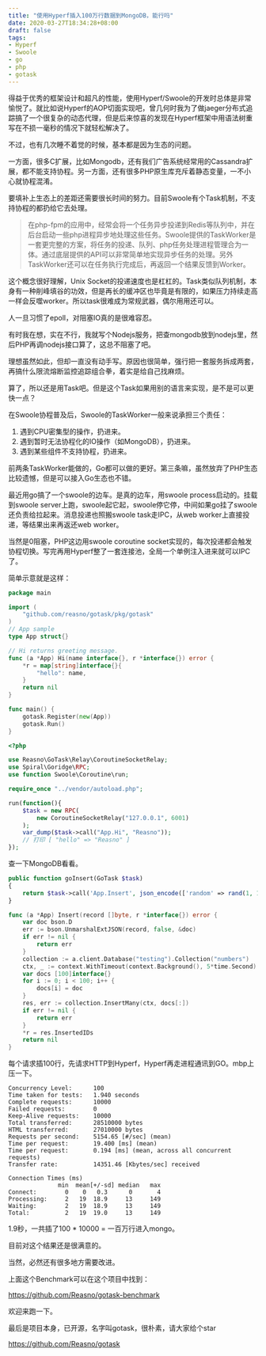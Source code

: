 ```yaml
---
title: "使用Hyperf插入100万行数据到MongoDB，能行吗"
date: 2020-03-27T18:34:28+08:00
draft: false
tags:
- Hyperf
- Swoole
- go
- php
- gotask
---
```


得益于优秀的框架设计和超凡的性能，使用Hyperf/Swoole的开发时总体是非常愉悦了。就比如说Hyperf的AOP切面实现吧，曾几何时我为了做jaeger分布式追踪搞了一个很复杂的动态代理，但是后来惊喜的发现在Hyperf框架中用语法树重写在不损一毫秒的情况下就轻松解决了。

不过，也有几次睡不着觉的时候，基本都是因为生态的问题。

一方面，很多C扩展，比如Mongodb，还有我们广告系统经常用的Cassandra扩展，都不能支持协程。另一方面，还有很多PHP原生库充斥着静态变量，一不小心就协程混淆。

要填补上生态上的差距还需要很长时间的努力。目前Swoole有个Task机制，不支持协程的都扔给它去处理。

> 在php-fpm的应用中，经常会将一个任务异步投递到Redis等队列中，并在后台启动一些php进程异步地处理这些任务。Swoole提供的TaskWorker是一套更完整的方案，将任务的投递、队列、php任务处理进程管理合为一体。通过底层提供的API可以非常简单地实现异步任务的处理。另外TaskWorker还可以在任务执行完成后，再返回一个结果反馈到Worker。

这个概念很好理解，Unix Socket的投递速度也是杠杠的。Task类似队列机制，本身有一种削峰填谷的功效，但是再长的缓冲区也毕竟是有限的，如果压力持续走高一样会反噬worker。所以task很难成为常规武器，偶尔用用还可以。

人一旦习惯了epoll，对阻塞IO真的是很难容忍。

有时我在想，实在不行，我就写个Nodejs服务，把查mongodb放到nodejs里，然后PHP再调nodejs接口算了，这总不阻塞了吧。

理想虽然如此，但却一直没有动手写。原因也很简单，强行把一套服务拆成两套，再搞什么限流熔断监控追踪组合拳，着实是给自己找麻烦。

算了，所以还是用Task吧。但是这个Task如果用别的语言来实现，是不是可以更快一点？

在Swoole协程普及后，Swoole的TaskWorker一般来说承担三个责任：

1. 遇到CPU密集型的操作，扔进来。
2. 遇到暂时无法协程化的IO操作（如MongoDB），扔进来。
3. 遇到某些组件不支持协程，扔进来。

前两条TaskWorker能做的，Go都可以做的更好。第三条嘛，虽然放弃了PHP生态比较遗憾，但是可以接入Go生态也不错。

最近用go搞了一个swoole的边车。是真的边车，用swoole process启动的。挂载到swoole server上跑，swoole起它起，swoole停它停，中间如果go挂了swoole还负责给拉起来。消息投递也照搬swoole task走IPC，从web worker上直接投递，等结果出来再返还web worker。

当然是0阻塞，PHP这边用swoole coroutine socket实现的，每次投递都会触发协程切换。写完再用Hyperf整了一套连接池，全局一个单例注入进来就可以IPC了。

简单示意就是这样：

```go
package main

import (
    "github.com/reasno/gotask/pkg/gotask"
)
// App sample
type App struct{}

// Hi returns greeting message.
func (a *App) Hi(name interface{}, r *interface{}) error {
    *r = map[string]interface{}{
        "hello": name,
    }
    return nil
}

func main() {
    gotask.Register(new(App))
    gotask.Run()
}
```

```php
<?php

use Reasno\GoTask\Relay\CoroutineSocketRelay;
use Spiral\Goridge\RPC;
use function Swoole\Coroutine\run;

require_once "../vendor/autoload.php";

run(function(){
    $task = new RPC(
        new CoroutineSocketRelay("127.0.0.1", 6001)
    );
    var_dump($task->call("App.Hi", "Reasno"));
    // 打印 [ "hello" => "Reasno" ]
});

```

查一下MongoDB看看。

```php
public function goInsert(GoTask $task)
{
    return $task->call('App.Insert', json_encode(['random' => rand(1, 10000)]), RELAY::PAYLOAD_RAW);
}
```

```go
func (a *App) Insert(record []byte, r *interface{}) error {
    var doc bson.D
    err := bson.UnmarshalExtJSON(record, false, &doc)
    if err != nil {
        return err
    }
    collection := a.client.Database("testing").Collection("numbers")
    ctx, _ := context.WithTimeout(context.Background(), 5*time.Second)
    var docs [100]interface{}
    for i := 0; i < 100; i++ {
        docs[i] = doc
    }
    res, err := collection.InsertMany(ctx, docs[:])
    if err != nil {
        return err
    }
    *r = res.InsertedIDs
    return nil
}
```

每个请求插100行，先请求HTTP到Hyperf，Hyperf再走进程通讯到GO。mbp上压一下。

```
Concurrency Level:      100
Time taken for tests:   1.940 seconds
Complete requests:      10000
Failed requests:        0
Keep-Alive requests:    10000
Total transferred:      28510000 bytes
HTML transferred:       27010000 bytes
Requests per second:    5154.65 [#/sec] (mean)
Time per request:       19.400 [ms] (mean)
Time per request:       0.194 [ms] (mean, across all concurrent requests)
Transfer rate:          14351.46 [Kbytes/sec] received

Connection Times (ms)
              min  mean[+/-sd] median   max
Connect:        0    0   0.3      0       4
Processing:     2   19  18.9     13     149
Waiting:        2   19  18.9     13     149
Total:          2   19  19.0     13     149
```

1.9秒，一共插了100 * 10000 = 一百万行进入mongo。

目前对这个结果还是很满意的。

当然，必然还有很多地方需要改进。

上面这个Benchmark可以在这个项目中找到：

https://github.com/Reasno/gotask-benchmark

欢迎来跑一下。

最后是项目本身，已开源，名字叫gotask，很朴素，请大家给个star

https://github.com/Reasno/gotask







